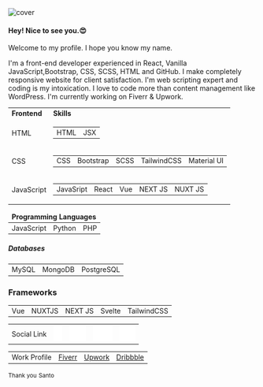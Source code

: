 <img src="img/Santo-Khan-c.png" alt="cover">

<h4>Hey! Nice to see you.😍</h4>

<p>Welcome to my profile. I hope you know my name.</p>
<p>I'm a front-end developer experienced in React, Vanilla JavaScript,Bootstrap, CSS, SCSS, HTML and GitHub. I make completely responsive website for client satisfaction. I'm web scripting expert and
  coding is my intoxication. I love to code more than content management like WordPress. I'm currently working on Fiverr & Upwork.</p>

<table>
  <tr>
    <td><b>Frontend</b></td>
    <td><b>Skills</b></td>
  </tr>
  <tr>
    <td>HTML</td>
    <td>
      <table>
        <tr>
          <td>HTML</td>
          <td>JSX</td>
        </tr>
      </table>
    </td>
  </tr>
  <tr>
    <td>CSS</td>
    <td>
      <table>
        <tr>
          <td>CSS</td>
          <td>Bootstrap</td>
          <td>SCSS</td>
          <td>TailwindCSS</td>
          <td>Material UI</td>
        </tr>
      </table>
    </td>
  </tr>
  <tr>
    <td>JavaScript</td>
    <td>
      <table>
        <tr>
          <td>JavaSript</td>
          <td>React</td>
          <td>Vue</td>
          <td>NEXT JS</td>
          <td>NUXT JS</td>
        </tr>
      </table>
    </td>
  </tr>
</table>

<table>
  <thead>
    <tr>
      <td colspan="3"><strong>Programming Languages</strong></td>
    </tr>
  </thead>
  <tbody>
    <tr>
      <td>JavaScript</td>
      <td>Python</td>
      <td>PHP</td>
    </tr>
  </tbody>
</table>

##### Databases
<table>
  <tbody>
    <tr>
      <td>MySQL</td>
      <td>MongoDB</td>
      <td>PostgreSQL</td>
    </tr>
  </tbody>
</table>

### Frameworks
<table>
  <tbody>
    <tr>
      <td>Vue</td>
      <td>NUXTJS</td>
      <td>NEXT JS</td>
      <td>Svelte</td>
      <td>TailwindCSS</td>
    </tr>
  </tbody>
</table>

<table>
  <tbody>
    <tr>
      <td> Social Link</td>
      <td><a href="https://fiverr.com/santokhan494"><img src="img/facebook.svg" alt="Facebook"></a></td>
      <td><a href="https://instagram.com/santokhan1999"><img src="img/instagram.svg" alt="Instagram"></a></td>
      <td><a href="https://instagram.com/santokhan_"><img src="img/twitter.svg" alt="Twitter"></a></td>
      <td><a href="https://linkedin.com/in/santokhan1999"><img src="img/linkedin.svg" alt="linkedin"></a></td>
    </tr>
  </tbody>
</table>

<table>
  <tr>
    <td> Work Profile </td>
    <td><a href="https://fiverr.com/santokhan494">Fiverr</a></td>
    <td><a href="https://www.upwork.com/freelancers/~013de8e004b41e7e82">Upwork</a></td>
    <td><a href="https://dribbble.com/santokhan">Dribbble</a></td>
  </tr>
</table>

<small>Thank you</small>
<small>Santo</small>
